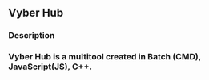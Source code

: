 ## Vyber Hub

### Description
### Vyber Hub is a multitool created in Batch (CMD), JavaScript(JS), C++.
